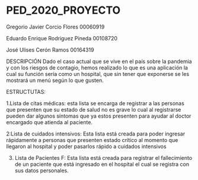 # PED_2020_PROYECTO
Gregorio Javier Corcio Flores    00060919


Eduardo Enrique Rodriguez Pineda  00108720


José Ulises Cerón Ramos           00164319


DESCRIPCIÓN
Dado el caso actual que se vive en el país sobre la pandemia y con los riesgos de contagio, hemos realizado lo que es una aplicación la cual su función sería como un hospital, que sin tener que exponerse se les mostrará un menú según lo que gusten.


ESTRUCTUTAS:

1.Lista de citas médicas: esta lista se encarga de registrar a las personas que presenten que su estado de salud no es grave lo cual al registrarse pueden dar algunos síntomas que ya estos presenten para ayudar al doctor encargado que atienda al paciente.



2:Lista de cuidados intensivos: Esta lista está creada para poder ingresar rápidamente a personas que presenten estado crítico al momento que llegaron al hospital y poder pasarlos rápido a cuidados intensivos 



3. Lista de Pacientes F: Esta lista está creada para registrar el fallecimiento de un paciente que está ingresado en el hospital el cual se registra con sus datos personales.
















